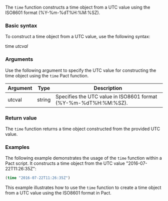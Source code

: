 The `time` function constructs a time object from a UTC value using the ISO8601 format (%Y-%m-%dT%H:%M:%SZ).

### Basic syntax

To construct a time object from a UTC value, use the following syntax:

time *utcval*

### Arguments

Use the following argument to specify the UTC value for constructing the time object using the `time` Pact function.

| Argument | Type | Description |
| --- | --- | --- |
| utcval | string | Specifies the UTC value in ISO8601 format (%Y-%m-%dT%H:%M:%SZ). |

### Return value

The `time` function returns a time object constructed from the provided UTC value.

### Examples

The following example demonstrates the usage of the `time` function within a Pact script. It constructs a time object from the UTC value "2016-07-22T11:26:35Z":

```lisp
(time "2016-07-22T11:26:35Z")
```

This example illustrates how to use the `time` function to create a time object from a UTC value using the ISO8601 format in Pact.
